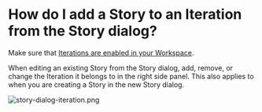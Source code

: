 # How do I add a Story to an Iteration from the Story dialog?

Make sure that [Iterations are enabled in your Workspace](https://help.shortcut.com/hc/en-us/articles/360028913112).

When editing an existing Story from the Story dialog, add, remove, or change the Iteration it belongs to in the right side panel. This also applies to when you are creating a Story in the new Story dialog.

![story-dialog-iteration.png](https://help.shortcut.com/hc/article_attachments/360030373171/story-dialog-iteration.png)
